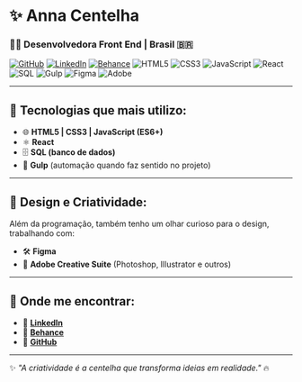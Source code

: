 # ✨ Anna Centelha

### 👩‍💻 Desenvolvedora Front End | Brasil 🇧🇷

[![GitHub](https://img.shields.io/github/followers/anna-centelha?label=GitHub&style=social)](https://github.com/anna-centelha)
[![LinkedIn](https://img.shields.io/badge/LinkedIn-blue?logo=linkedin&logoColor=white)](https://www.linkedin.com/in/annacentelha/)
[![Behance](https://img.shields.io/badge/Behance-1769ff?logo=behance&logoColor=white)](https://www.behance.net/annacentelha)
![HTML5](https://img.shields.io/badge/HTML5-E34F26?logo=html5&logoColor=white)
![CSS3](https://img.shields.io/badge/CSS3-1572B6?logo=css3&logoColor=white)
![JavaScript](https://img.shields.io/badge/JavaScript-F7DF1E?logo=javascript&logoColor=black)
![React](https://img.shields.io/badge/React-61DAFB?logo=react&logoColor=black)
![SQL](https://img.shields.io/badge/SQL-4479A1?logo=mysql&logoColor=white)
![Gulp](https://img.shields.io/badge/Gulp-CF4647?logo=gulp&logoColor=white)
![Figma](https://img.shields.io/badge/Figma-F24E1E?logo=figma&logoColor=white)
![Adobe](https://img.shields.io/badge/Adobe-FF0000?logo=adobe&logoColor=white)

---

## 🚀 Tecnologias que mais utilizo:

- 🌐 **HTML5 | CSS3 | JavaScript (ES6+)**
- ⚛️ **React**
- 🗄️ **SQL (banco de dados)**
- 🔧 **Gulp** (automação quando faz sentido no projeto)

---

## 🎨 Design e Criatividade:

Além da programação, também tenho um olhar curioso para o design, trabalhando com:

- 🛠️ **Figma**
- 🎨 **Adobe Creative Suite** (Photoshop, Illustrator e outros)

---

## 🌟 Onde me encontrar:

- 🔗 [**LinkedIn**](https://www.linkedin.com/in/annacentelha/)
- 🎨 [**Behance**](https://www.behance.net/annacentelha)
- 🐙 [**GitHub**](https://github.com/anna-centelha)

---

✨ _"A criatividade é a centelha que transforma ideias em realidade."_ 🔥
